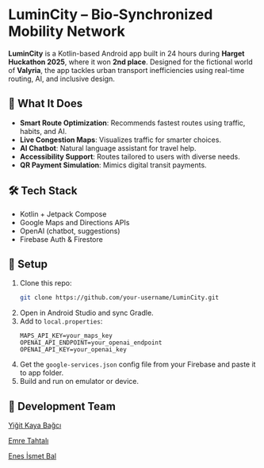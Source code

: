 # LuminCity – Bio‑Synchronized Mobility Network

**LuminCity** is a Kotlin-based Android app built in 24 hours during **Harget Huckathon 2025**, where it won **2nd place**. Designed for the fictional world of **Valyria**, the app tackles urban transport inefficiencies using real-time routing, AI, and inclusive design.

## 🚀 What It Does

- **Smart Route Optimization**: Recommends fastest routes using traffic, habits, and AI.  
- **Live Congestion Maps**: Visualizes traffic for smarter choices.  
- **AI Chatbot**: Natural language assistant for travel help.  
- **Accessibility Support**: Routes tailored to users with diverse needs.  
- **QR Payment Simulation**: Mimics digital transit payments.

## 🛠 Tech Stack

- Kotlin + Jetpack Compose  
- Google Maps and  Directions APIs
- OpenAI (chatbot, suggestions)  
- Firebase Auth & Firestore  

## 🧪 Setup

1. Clone this repo:
   ```bash
   git clone https://github.com/your-username/LuminCity.git
   ```
2. Open in Android Studio and sync Gradle.  
3. Add to `local.properties`:
   ```
   MAPS_API_KEY=your_maps_key
   OPENAI_API_ENDPOINT=your_openai_endpoint
   OPENAI_API_KEY=your_openai_key
   ```
4. Get the `google-services.json` config file from your Firebase and paste it to app folder.  
5. Build and run on emulator or device.  

## 🙌 Development Team
[Yiğit Kaya Bağcı](https://github.com/yigitkayabagci)

[Emre Tahtalı](https://github.com/emretahtali)

[Enes İsmet Bal](https://github.com/enisba)
